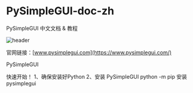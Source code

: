 # PySimpleGUI-doc-zh
PySimpleGUI 中文文档 &amp; 教程

![header](https://github.com/AdamFGC/PySimpleGUI-doc-zh/assets/156168492/8923ad04-8588-4d23-9ee1-3e4ebf6a752d)

官网链接：[www.pysimplegui.com](https://www.pysimplegui.com/)

PySimpleGUI 

快速开始！
1、确保安装好Python
2、安装 PySimpleGUI
<font style="vertical-align: inherit;"><font style="vertical-align: inherit;">python -m pip 安装 pysimplegui</font></font>
